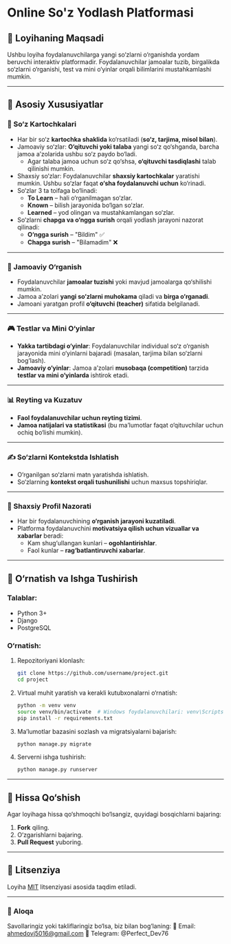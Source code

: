 # Online So'z Yodlash Platformasi

## 🎯 Loyihaning Maqsadi
Ushbu loyiha foydalanuvchilarga yangi so‘zlarni o‘rganishda yordam beruvchi interaktiv platformadir. Foydalanuvchilar jamoalar tuzib, birgalikda so‘zlarni o‘rganishi, test va mini o‘yinlar orqali bilimlarini mustahkamlashi mumkin.

---

## 📌 Asosiy Xususiyatlar

### 📖 So‘z Kartochkalari
- Har bir so‘z **kartochka shaklida** ko‘rsatiladi (**so‘z, tarjima, misol bilan**).
- Jamoaviy so‘zlar: **O‘qituvchi yoki talaba** yangi so‘z qo‘shganda, barcha jamoa a’zolarida ushbu so‘z paydo bo‘ladi.
  - Agar talaba jamoa uchun so‘z qo‘shsa, **o‘qituvchi tasdiqlashi** talab qilinishi mumkin.
- Shaxsiy so‘zlar: Foydalanuvchilar **shaxsiy kartochkalar** yaratishi mumkin. Ushbu so‘zlar faqat **o‘sha foydalanuvchi uchun** ko‘rinadi.
- So‘zlar 3 ta toifaga bo‘linadi:
  - **To Learn** – hali o‘rganilmagan so‘zlar.
  - **Known** – bilish jarayonida bo‘lgan so‘zlar.
  - **Learned** – yod olingan va mustahkamlangan so‘zlar.
- So‘zlarni **chapga va o‘ngga surish** orqali yodlash jarayoni nazorat qilinadi:
  - **O‘ngga surish** – "Bildim" ✅
  - **Chapga surish** – "Bilamadim" ❌

---

### 👥 Jamoaviy O‘rganish
- Foydalanuvchilar **jamoalar tuzishi** yoki mavjud jamoalarga qo‘shilishi mumkin.
- Jamoa a’zolari **yangi so‘zlarni muhokama** qiladi va **birga o‘rganadi**.
- Jamoani yaratgan profil **o‘qituvchi (teacher)** sifatida belgilanadi.

---

### 🎮 Testlar va Mini O‘yinlar
- **Yakka tartibdagi o‘yinlar**: Foydalanuvchilar individual so‘z o‘rganish jarayonida mini o‘yinlarni bajaradi (masalan, tarjima bilan so‘zlarni bog‘lash).
- **Jamoaviy o‘yinlar**: Jamoa a’zolari **musobaqa (competition)** tarzida **testlar va mini o‘yinlarda** ishtirok etadi.

---

### 📊 Reyting va Kuzatuv
- **Faol foydalanuvchilar uchun reyting tizimi**.
- **Jamoa natijalari va statistikasi** (bu ma’lumotlar faqat o‘qituvchilar uchun ochiq bo‘lishi mumkin).

---

### ✍️ So‘zlarni Kontekstda Ishlatish
- O‘rganilgan so‘zlarni matn yaratishda ishlatish.
- So‘zlarning **kontekst orqali tushunilishi** uchun maxsus topshiriqlar.

---

### 📅 Shaxsiy Profil Nazorati
- Har bir foydalanuvchining **o‘rganish jarayoni kuzatiladi**.
- Platforma foydalanuvchini **motivatsiya qilish uchun vizuallar va xabarlar** beradi:
  - Kam shug‘ullangan kunlari – **ogohlantirishlar**.
  - Faol kunlar – **rag‘batlantiruvchi xabarlar**.

---

## 🚀 O‘rnatish va Ishga Tushirish

### Talablar:
- Python 3+
- Django
- PostgreSQL

### O‘rnatish:
1. Repozitoriyani klonlash:
   ```sh
   git clone https://github.com/username/project.git
   cd project
   ```
2. Virtual muhit yaratish va kerakli kutubxonalarni o‘rnatish:
   ```sh
   python -m venv venv
   source venv/bin/activate  # Windows foydalanuvchilari: venv\Scripts\activate
   pip install -r requirements.txt
   ```
3. Ma’lumotlar bazasini sozlash va migratsiyalarni bajarish:
   ```sh
   python manage.py migrate
   ```
4. Serverni ishga tushirish:
   ```sh
   python manage.py runserver
   ```

---

## 🤝 Hissa Qo‘shish
Agar loyihaga hissa qo‘shmoqchi bo‘lsangiz, quyidagi bosqichlarni bajaring:
1. **Fork** qiling.
2. O‘zgarishlarni bajaring.
3. **Pull Request** yuboring.

---

## 📜 Litsenziya
Loyiha [MIT](LICENSE) litsenziyasi asosida taqdim etiladi.

---

### 📩 Aloqa
Savollaringiz yoki takliflaringiz bo‘lsa, biz bilan bog‘laning:
📧 Email: ahmedovj5016@gmail.com
💬 Telegram: @Perfect_Dev76

